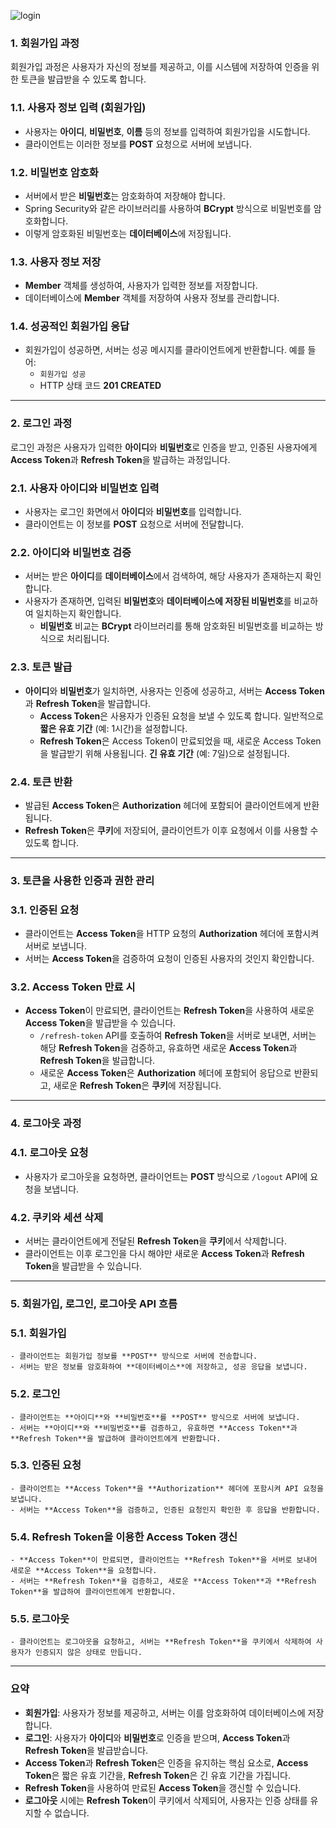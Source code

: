 
![login](https://github.com/user-attachments/assets/a67acc32-7234-4441-aa22-7fddd39422b8)



### **1. 회원가입 과정**

회원가입 과정은 사용자가 자신의 정보를 제공하고, 이를 시스템에 저장하여 인증을 위한 토큰을 발급받을 수 있도록 합니다.

### **1.1. 사용자 정보 입력 (회원가입)**

- 사용자는 **아이디**, **비밀번호**, **이름** 등의 정보를 입력하여 회원가입을 시도합니다.
- 클라이언트는 이러한 정보를 **POST** 요청으로 서버에 보냅니다.

### **1.2. 비밀번호 암호화**

- 서버에서 받은 **비밀번호**는 암호화하여 저장해야 합니다.
- Spring Security와 같은 라이브러리를 사용하여 **BCrypt** 방식으로 비밀번호를 암호화합니다.
- 이렇게 암호화된 비밀번호는 **데이터베이스**에 저장됩니다.

### **1.3. 사용자 정보 저장**

- **Member** 객체를 생성하여, 사용자가 입력한 정보를 저장합니다.
- 데이터베이스에 **Member** 객체를 저장하여 사용자 정보를 관리합니다.

### **1.4. 성공적인 회원가입 응답**

- 회원가입이 성공하면, 서버는 성공 메시지를 클라이언트에게 반환합니다. 예를 들어:
    - `회원가입 성공`
    - HTTP 상태 코드 **201 CREATED**

---

### **2. 로그인 과정**

로그인 과정은 사용자가 입력한 **아이디**와 **비밀번호**로 인증을 받고, 인증된 사용자에게 **Access Token**과 **Refresh Token**을 발급하는 과정입니다.

### **2.1. 사용자 아이디와 비밀번호 입력**

- 사용자는 로그인 화면에서 **아이디**와 **비밀번호**를 입력합니다.
- 클라이언트는 이 정보를 **POST** 요청으로 서버에 전달합니다.

### **2.2. 아이디와 비밀번호 검증**

- 서버는 받은 **아이디**를 **데이터베이스**에서 검색하여, 해당 사용자가 존재하는지 확인합니다.
- 사용자가 존재하면, 입력된 **비밀번호**와 **데이터베이스에 저장된 비밀번호**를 비교하여 일치하는지 확인합니다.
    - **비밀번호** 비교는 **BCrypt** 라이브러리를 통해 암호화된 비밀번호를 비교하는 방식으로 처리됩니다.

### **2.3. 토큰 발급**

- **아이디**와 **비밀번호**가 일치하면, 사용자는 인증에 성공하고, 서버는 **Access Token**과 **Refresh Token**을 발급합니다.
    - **Access Token**은 사용자가 인증된 요청을 보낼 수 있도록 합니다. 일반적으로 **짧은 유효 기간** (예: 1시간)을 설정합니다.
    - **Refresh Token**은 Access Token이 만료되었을 때, 새로운 Access Token을 발급받기 위해 사용됩니다. **긴 유효 기간** (예: 7일)으로 설정됩니다.

### **2.4. 토큰 반환**

- 발급된 **Access Token**은 **Authorization** 헤더에 포함되어 클라이언트에게 반환됩니다.
- **Refresh Token**은 **쿠키**에 저장되어, 클라이언트가 이후 요청에서 이를 사용할 수 있도록 합니다.

---

### **3. 토큰을 사용한 인증과 권한 관리**

### **3.1. 인증된 요청**

- 클라이언트는 **Access Token**을 HTTP 요청의 **Authorization** 헤더에 포함시켜 서버로 보냅니다.
- 서버는 **Access Token**을 검증하여 요청이 인증된 사용자의 것인지 확인합니다.

### **3.2. Access Token 만료 시**

- **Access Token**이 만료되면, 클라이언트는 **Refresh Token**을 사용하여 새로운 **Access Token**을 발급받을 수 있습니다.
    - `/refresh-token` API를 호출하여 **Refresh Token**을 서버로 보내면, 서버는 해당 **Refresh Token**을 검증하고, 유효하면 새로운 **Access Token**과 **Refresh Token**을 발급합니다.
    - 새로운 **Access Token**은 **Authorization** 헤더에 포함되어 응답으로 반환되고, 새로운 **Refresh Token**은 **쿠키**에 저장됩니다.

---

### **4. 로그아웃 과정**

### **4.1. 로그아웃 요청**

- 사용자가 로그아웃을 요청하면, 클라이언트는 **POST** 방식으로 `/logout` API에 요청을 보냅니다.

### **4.2. 쿠키와 세션 삭제**

- 서버는 클라이언트에게 전달된 **Refresh Token**을 **쿠키**에서 삭제합니다.
- 클라이언트는 이후 로그인을 다시 해야만 새로운 **Access Token**과 **Refresh Token**을 발급받을 수 있습니다.

---

### **5. 회원가입, 로그인, 로그아웃 API 흐름**

### **5.1. 회원가입**
    - 클라이언트는 회원가입 정보를 **POST** 방식으로 서버에 전송합니다.
    - 서버는 받은 정보를 암호화하여 **데이터베이스**에 저장하고, 성공 응답을 보냅니다.
### **5.2. 로그인**
    - 클라이언트는 **아이디**와 **비밀번호**를 **POST** 방식으로 서버에 보냅니다.
    - 서버는 **아이디**와 **비밀번호**를 검증하고, 유효하면 **Access Token**과 **Refresh Token**을 발급하여 클라이언트에게 반환합니다.
### **5.3. 인증된 요청**
    - 클라이언트는 **Access Token**을 **Authorization** 헤더에 포함시켜 API 요청을 보냅니다.
    - 서버는 **Access Token**을 검증하고, 인증된 요청인지 확인한 후 응답을 반환합니다.
### **5.4. Refresh Token을 이용한 Access Token 갱신**
    - **Access Token**이 만료되면, 클라이언트는 **Refresh Token**을 서버로 보내어 새로운 **Access Token**을 요청합니다.
    - 서버는 **Refresh Token**을 검증하고, 새로운 **Access Token**과 **Refresh Token**을 발급하여 클라이언트에게 반환합니다.
### **5.5. 로그아웃**
    - 클라이언트는 로그아웃을 요청하고, 서버는 **Refresh Token**을 쿠키에서 삭제하여 사용자가 인증되지 않은 상태로 만듭니다.

---

### **요약**

- **회원가입**: 사용자가 정보를 제공하고, 서버는 이를 암호화하여 데이터베이스에 저장합니다.
- **로그인**: 사용자가 **아이디**와 **비밀번호**로 인증을 받으며, **Access Token**과 **Refresh Token**을 발급받습니다.
- **Access Token**과 **Refresh Token**은 인증을 유지하는 핵심 요소로, **Access Token**은 짧은 유효 기간을, **Refresh Token**은 긴 유효 기간을 가집니다.
- **Refresh Token**을 사용하여 만료된 **Access Token**을 갱신할 수 있습니다.
- **로그아웃** 시에는 **Refresh Token**이 쿠키에서 삭제되어, 사용자는 인증 상태를 유지할 수 없습니다.
